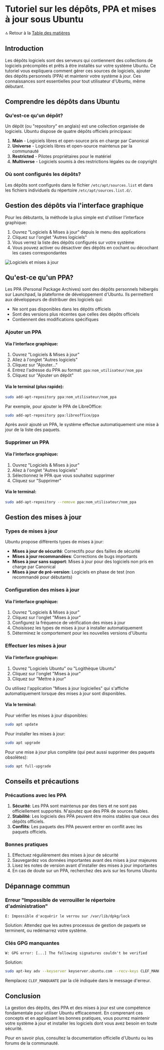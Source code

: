 # Tutoriel sur les dépôts, PPA et mises à jour sous Ubuntu

🔝 Retour à la [Table des matières](#table-des-matières)

## Introduction

Les dépôts logiciels sont des serveurs qui contiennent des collections de logiciels précompilés et prêts à être installés sur votre système Ubuntu. Ce tutoriel vous expliquera comment gérer ces sources de logiciels, ajouter des dépôts personnels (PPA) et maintenir votre système à jour. Ces connaissances sont essentielles pour tout utilisateur d'Ubuntu, même débutant.

## Comprendre les dépôts dans Ubuntu

### Qu'est-ce qu'un dépôt?

Un dépôt (ou "repository" en anglais) est une collection organisée de logiciels. Ubuntu dispose de quatre dépôts officiels principaux:

1. **Main** - Logiciels libres et open-source pris en charge par Canonical
2. **Universe** - Logiciels libres et open-source maintenus par la communauté
3. **Restricted** - Pilotes propriétaires pour le matériel
4. **Multiverse** - Logiciels soumis à des restrictions légales ou de copyright

### Où sont configurés les dépôts?

Les dépôts sont configurés dans le fichier `/etc/apt/sources.list` et dans les fichiers individuels du répertoire `/etc/apt/sources.list.d/`.

## Gestion des dépôts via l'interface graphique

Pour les débutants, la méthode la plus simple est d'utiliser l'interface graphique:

1. Ouvrez "Logiciels & Mises à jour" depuis le menu des applications
2. Cliquez sur l'onglet "Autres logiciels"
3. Vous verrez la liste des dépôts configurés sur votre système
4. Vous pouvez activer ou désactiver des dépôts en cochant ou décochant les cases correspondantes

![Logiciels et mises à jour](https://votre-image-ici.png)

## Qu'est-ce qu'un PPA?

Les PPA (Personal Package Archives) sont des dépôts personnels hébergés sur Launchpad, la plateforme de développement d'Ubuntu. Ils permettent aux développeurs de distribuer des logiciels qui:

- Ne sont pas disponibles dans les dépôts officiels
- Sont des versions plus récentes que celles des dépôts officiels
- Contiennent des modifications spécifiques

### Ajouter un PPA

#### Via l'interface graphique:

1. Ouvrez "Logiciels & Mises à jour"
2. Allez à l'onglet "Autres logiciels"
3. Cliquez sur "Ajouter..."
4. Entrez l'adresse du PPA au format: `ppa:nom_utilisateur/nom_ppa`
5. Cliquez sur "Ajouter un dépôt"

#### Via le terminal (plus rapide):

```bash
sudo add-apt-repository ppa:nom_utilisateur/nom_ppa
```

Par exemple, pour ajouter le PPA de LibreOffice:

```bash
sudo add-apt-repository ppa:libreoffice/ppa
```

Après avoir ajouté un PPA, le système effectue automatiquement une mise à jour de la liste des paquets.

### Supprimer un PPA

#### Via l'interface graphique:

1. Ouvrez "Logiciels & Mises à jour"
2. Allez à l'onglet "Autres logiciels"
3. Sélectionnez le PPA que vous souhaitez supprimer
4. Cliquez sur "Supprimer"

#### Via le terminal:

```bash
sudo add-apt-repository --remove ppa:nom_utilisateur/nom_ppa
```

## Gestion des mises à jour

### Types de mises à jour

Ubuntu propose différents types de mises à jour:

- **Mises à jour de sécurité**: Correctifs pour des failles de sécurité
- **Mises à jour recommandées**: Corrections de bugs importants
- **Mises à jour sans support**: Mises à jour pour des logiciels non pris en charge par Canonical
- **Mises à jour de pré-version**: Logiciels en phase de test (non recommandé pour débutants)

### Configuration des mises à jour

#### Via l'interface graphique:

1. Ouvrez "Logiciels & Mises à jour"
2. Cliquez sur l'onglet "Mises à jour"
3. Configurez la fréquence de vérification des mises à jour
4. Choisissez les types de mises à jour à installer automatiquement
5. Déterminez le comportement pour les nouvelles versions d'Ubuntu

### Effectuer les mises à jour

#### Via l'interface graphique:

1. Ouvrez "Logiciels Ubuntu" ou "Logithèque Ubuntu"
2. Cliquez sur l'onglet "Mises à jour"
3. Cliquez sur "Mettre à jour"

Ou utilisez l'application "Mises à jour logicielles" qui s'affiche automatiquement lorsque des mises à jour sont disponibles.

#### Via le terminal:

Pour vérifier les mises à jour disponibles:

```bash
sudo apt update
```

Pour installer les mises à jour:

```bash
sudo apt upgrade
```

Pour une mise à jour plus complète (qui peut aussi supprimer des paquets obsolètes):

```bash
sudo apt full-upgrade
```

## Conseils et précautions

### Précautions avec les PPA

1. **Sécurité**: Les PPA sont maintenus par des tiers et ne sont pas officiellement supportés. N'ajoutez que des PPA de sources fiables.
2. **Stabilité**: Les logiciels des PPA peuvent être moins stables que ceux des dépôts officiels.
3. **Conflits**: Les paquets des PPA peuvent entrer en conflit avec les paquets officiels.

### Bonnes pratiques

1. Effectuez régulièrement des mises à jour de sécurité
2. Sauvegardez vos données importantes avant des mises à jour majeures
3. Lisez les notes de version avant d'installer des mises à jour importantes
4. En cas de doute sur un PPA, recherchez des avis sur les forums Ubuntu

## Dépannage commun

### Erreur "Impossible de verrouiller le répertoire d'administration"

```
E: Impossible d'acquérir le verrou sur /var/lib/dpkg/lock
```

Solution: Attendez que les autres processus de gestion de paquets se terminent, ou redémarrez votre système.

### Clés GPG manquantes

```
W: GPG error: [...] The following signatures couldn't be verified
```

Solution:

```bash
sudo apt-key adv --keyserver keyserver.ubuntu.com --recv-keys CLEF_MANQUANTE
```

Remplacez `CLEF_MANQUANTE` par la clé indiquée dans le message d'erreur.

## Conclusion

La gestion des dépôts, des PPA et des mises à jour est une compétence fondamentale pour utiliser Ubuntu efficacement. En comprenant ces concepts et en appliquant les bonnes pratiques, vous pourrez maintenir votre système à jour et installer les logiciels dont vous avez besoin en toute sécurité.

Pour en savoir plus, consultez la documentation officielle d'Ubuntu ou les forums de la communauté.
